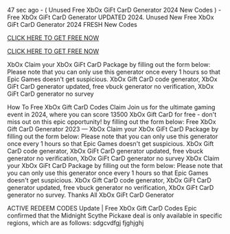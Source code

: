 47 sec ago - ( Unused Free XbOx GiFt CarD Generator 2024 New Codes ) - Free XbOx GiFt CarD Generator UPDATED 2024. Unused New Free XbOx GiFt CarD Generator 2024 FRESH New Codes

[CLICK HERE TO GET FREE NOW](https://www.footlogix.com/Footlogix/media/Before-and-After/allgiftcardsrubel.html)

[CLICK HERE TO GET FREE NOW](https://www.footlogix.com/Footlogix/media/Before-and-After/allgiftcardsrubel.html)

XbOx Claim your XbOx GiFt CarD Package by filling out the form below: Please note that you can only use this generator once every 1 hours so that Epic Games doesn't get suspicious. XbOx Gift CarD code generator, XbOx GiFt CarD generator updated, free vbuck generator no verification, XbOx GiFt CarD generator no survey

How To Free XbOx Gift CarD Codes Claim Join us for the ultimate gaming event in 2024, where you can score 13500 XbOx Gift CarD for free - don't miss out on this epic opportunity! by filling out the form below:
Free XbOx Gift CarD Generator 2023 — XbOx Claim your XbOx GiFt CarD Package by filling out the form below: Please note that you can only use this generator once every 1 hours so that Epic Games doesn't get suspicious. XbOx Gift CarD code generator, XbOx GiFt CarD generator updated, free vbuck generator no verification, XbOx GiFt CarD generator no survey
XbOx Claim your XbOx GiFt CarD Package by filling out the form below: Please note that you can only use this generator once every 1 hours so that Epic Games doesn't get suspicious. XbOx Gift CarD code generator, XbOx GiFt CarD generator updated, free vbuck generator no verification, XbOx GiFt CarD generator no survey.
Thanks All XbOx GiFt CarD Generator

ACTIVE REDEEM CODES Update | Free XbOx Gift CarD Codes
Epic confirmed that the Midnight Scythe Pickaxe deal is only available in specific regions, which are as follows: sdgcvdfgj fjghjghj
